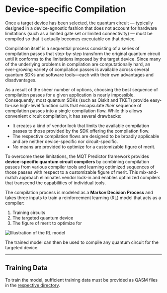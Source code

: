 # Device-specific Compilation

Once a target device has been selected, the quantum circuit — typically designed in a device-agnostic fashion that does not account for hardware limitations (such as a limited gate set or limited connectivity) — must be compiled so that it actually becomes executable on that device.

Compilation itself is a sequential process consisting of a series of compilation passes that step-by-step transform the original quantum circuit until it conforms to the limitations imposed by the target device. Since many of the underlying problems in compilation are computationally hard, an ever-growing variety of compilation passes is available across several quantum SDKs and software tools—each with their own advantages and disadvantages.

As a result of the sheer number of options, choosing the best sequence of compilation passes for a given application is nearly impossible. Consequently, most quantum SDKs (such as Qiskit and TKET) provide easy-to-use high-level function calls that encapsulate _their_ sequence of compilation passes into a single compilation flow. While this allows convenient circuit compilation, it has several drawbacks:

- It creates a kind of vendor lock that limits the available compilation passes to those provided by the SDK offering the compilation flow.
- The respective compilation flows are designed to be broadly applicable and are neither device-specific nor circuit-specific.
- No means are provided to optimize for a customizable figure of merit.

To overcome these limitations, the MQT Predictor framework provides **device-specific quantum circuit compilers** by combining compilation passes from various compiler tools and learning optimized sequences of those passes with respect to a customizable figure of merit. This mix-and-match approach eliminates vendor lock-in and enables optimized compilers that transcend the capabilities of individual tools.

The compilation process is modeled as a **Markov Decision Process** and takes three inputs to train a reinforcement learning (RL) model that acts as a compiler:

1. Training circuits
2. The targeted quantum device
3. The figure of merit to optimize for

![Illustration of the RL model](/_static/rl.png)

The trained model can then be used to compile any quantum circuit for the targeted device.

---

## Training Data

To train the model, sufficient training data must be provided as QASM files in the [respective directory](https://github.com/munich-quantum-toolkit/predictor/tree/main/src/mqt/predictor/rl/training_data/training_circuits).
